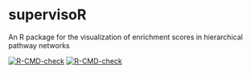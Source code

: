 # supervisoR
An R package for the visualization of enrichment scores in hierarchical pathway networks

<!-- badges: start -->
  [![R-CMD-check](https://github.com/abmarstrand/supervisoR/actions/workflows/R-CMD-check.yaml/badge.svg)](https://github.com/abmarstrand/supervisoR/actions/workflows/R-CMD-check.yaml)
[![R-CMD-check](https://github.com/abmarstrand/supervisoR/actions/workflows/R-CMD-check.yaml/badge.svg)](https://github.com/abmarstrand/supervisoR/actions/workflows/R-CMD-check.yaml)
<!-- badges: end -->
